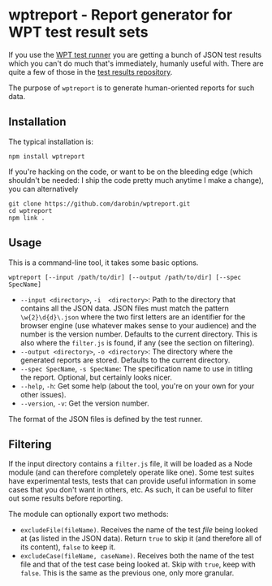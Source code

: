 
# wptreport - Report generator for WPT test result sets

If you use the [WPT test runner](http://w3c-test.org/tools/runner/index.html) you are getting a 
bunch of JSON test results which you can't do much that's immediately, humanly useful with. There
are quite a few of those in the [test results repository](https://github.com/w3c/test-results/).

The purpose of `wptreport` is to generate human-oriented reports for such data.

## Installation

The typical installation is:

    npm install wptreport

If you're hacking on the code, or want to be on the bleeding edge (which shouldn't be needed: I ship
the code pretty much anytime I make a change), you can alternatively

    git clone https://github.com/darobin/wptreport.git
    cd wptreport
    npm link .

## Usage

This is a command-line tool, it takes some basic options.

`wptreport [--input /path/to/dir] [--output /path/to/dir] [--spec SpecName]`

* `--input <directory>`, `-i  <directory>`: Path to the directory that contains all the JSON data. 
  JSON files must match the pattern `\w{2}\d{d}\.json` where the two first letters are an identifier 
  for the browser engine (use whatever makes sense to your audience) and the number is the version 
  number. Defaults to the current directory. This is also where the `filter.js` is found, if any 
  (see the section on filtering).
* `--output <directory>`, `-o <directory>`: The directory where the generated reports are stored.
  Defaults to the current directory.
* `--spec SpecName`, `-s SpecName`: The specification name to use in titling the report. Optional, 
  but certainly looks nicer.
* `--help`, `-h`: Get some help (about the tool, you're on your own for your other issues).
* `--version`, `-v`: Get the version number.

The format of the JSON files is defined by the test runner.

## Filtering

If the input directory contains a `filter.js` file, it will be loaded as a Node module (and can 
therefore completely operate like one). Some test suites have experimental tests, tests that can
provide useful information in some cases that you don't want in others, etc. As such, it can be 
useful to filter out some results before reporting.

The module can optionally export two methods:

* `excludeFile(fileName)`. Receives the name of the test *file* being looked at (as listed in the 
  JSON data). Return `true` to skip it (and therefore all of its content), `false` to keep it.
* `excludeCase(fileName, caseName)`. Receives both the name of the test file and that of the test
  case being looked at. Skip with `true`, keep with `false`. This is the same as the previous one,
  only more granular.


